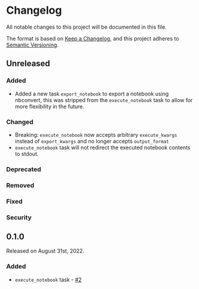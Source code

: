 # Changelog

All notable changes to this project will be documented in this file.

The format is based on [Keep a Changelog](https://keepachangelog.com/en/1.0.0/),
and this project adheres to [Semantic Versioning](https://semver.org/spec/v2.0.0.html).

## Unreleased

### Added
- Added a new task `export_notebook` to export a notebook using nbconvert, this was stripped from the `execute_notebook` task to allow for more flexibility in the future.

### Changed
- Breaking: `execute_notebook` now accepts arbitrary `execute_kwargs` instead of `export_kwargs` and no longer accepts `output_format`
- `execute_notebook` task will not redirect the executed notebook contents to stdout.

### Deprecated

### Removed

### Fixed

### Security

## 0.1.0

Released on August 31st, 2022.

### Added

- `execute_notebook` task - [#2](https://github.com/PrefectHQ/prefect-jupyter/pull/2)
